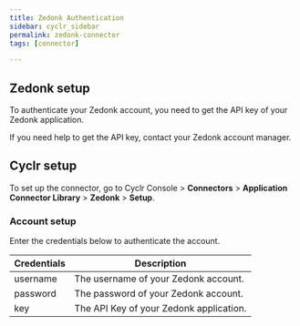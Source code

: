 ```yaml
---
title: Zedonk Authentication
sidebar: cyclr_sidebar
permalink: zedonk-connector
tags: [connector]

---
```


## Zedonk setup

To authenticate your Zedonk account, you need to get the API key of your Zedonk application.

If you need help to get the API key, contact your Zedonk account manager.

## Cyclr setup

To set up the connector, go to Cyclr Console > **Connectors** > **Application Connector Library** > **Zedonk** > **Setup**.

### Account setup

Enter the credentials below to authenticate the account.

| Credentials | Description                             |
| ----------- | --------------------------------------- |
| username    | The username of your Zedonk account.    |
| password    | The password of your Zedonk account.    |
| key         | The API Key of your Zedonk application. |
